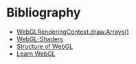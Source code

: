 # Bibliography

- [WebGLRenderingContext.draw.Arrays()](https://developer.mozilla.org/en-US/docs/Web/API/WebGLRenderingContext/drawArrays)
- [WebGL-Shaders](https://www.tutorialspoint.com/webgl/webgl_shaders.htm)
- [Structure of WebGL](https://www.tutorialspoint.com/webgl/webgl_sample_application.htm)
- [Learn WebGL](https://www.youtube.com/watch?v=kju9OgYrUmU)

